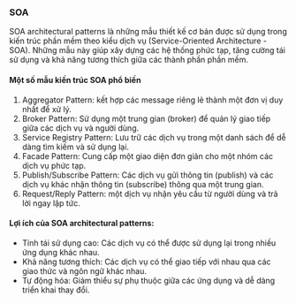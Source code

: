 ### SOA

SOA architectural patterns là những mẫu thiết kế cơ bản được sử dụng trong kiến trúc phần mềm theo kiểu dịch vụ (Service-Oriented Architecture - SOA).
Những mẫu này giúp xây dựng các hệ thống phức tạp, tăng cường tái sử dụng và khả năng tương thích giữa các thành phần phần mềm.

#### Một số mẫu kiến trúc SOA phổ biến

1. Aggregator Pattern: kết hợp các message riêng lẻ thành một đơn vị duy nhất để xử lý.
2. Broker Pattern: Sử dụng một trung gian (broker) để quản lý giao tiếp giữa các dịch vụ và người dùng.
3. Service Registry Pattern: Lưu trữ các dịch vụ trong một danh sách để dễ dàng tìm kiếm và sử dụng lại.
4. Facade Pattern: Cung cấp một giao diện đơn giản cho một nhóm các dịch vụ phức tạp.
5. Publish/Subscribe Pattern: Các dịch vụ gửi thông tin (publish) và các dịch vụ khác nhận thông tin (subscribe) thông qua một trung gian.
6. Request/Reply Pattern: một dịch vụ nhận yêu cầu từ người dùng và trả lời ngay lập tức.

#### Lợi ích của SOA architectural patterns:

- Tính tái sử dụng cao: Các dịch vụ có thể được sử dụng lại trong nhiều ứng dụng khác nhau.
- Khả năng tương thích: Các dịch vụ có thể giao tiếp với nhau qua các giao thức và ngôn ngữ khác nhau.
- Tự động hóa: Giảm thiểu sự phụ thuộc giữa các ứng dụng và dễ dàng triển khai thay đổi.


